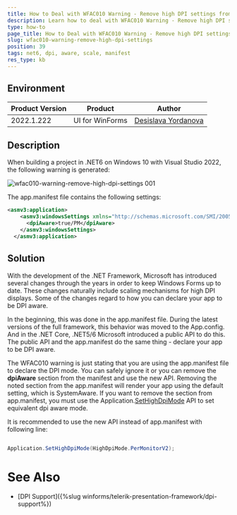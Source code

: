 ```yaml
---
title: How to Deal with WFAC010 Warning - Remove high DPI settings from app.manifest file and configure via Application.SetHighDpiMode API or project property  
description: Learn how to deal with WFAC010 Warning - Remove high DPI settings from app.manifest file and configure via Application.SetHighDpiMode API or project property
type: how-to 
page_title: How to Deal with WFAC010 Warning - Remove high DPI settings from app.manifest file and configure via Application.SetHighDpiMode API or project property
slug: wfac010-warning-remove-high-dpi-settings
position: 39
tags: net6, dpi, aware, scale, manifest
res_type: kb
---
```


## Environment
 
|Product Version|Product|Author|
|----|----|----|
|2022.1.222|UI for WinForms|[Desislava Yordanova](https://www.telerik.com/blogs/author/desislava-yordanova)|


## Description

When building a project in .NET6 on Windows 10 with Visual Studio 2022, the following warning is generated:

![wfac010-warning-remove-high-dpi-settings 001](images/wfac010-warning-remove-high-dpi-settings001.png)

The app.manifest file contains the following settings:

````XML
<asmv3:application>
    <asmv3:windowsSettings xmlns="http://schemas.microsoft.com/SMI/2005/WindowsSettings">
      <dpiAware>true/PM</dpiAware>
    </asmv3:windowsSettings>
  </asmv3:application>

````

## Solution

With the development of the .NET Framework, Microsoft has introduced several changes through the years in order to keep Windows Forms up to date. These changes naturally include scaling mechanisms for high DPI displays. Some of the changes regard to how you can declare your app to be DPI aware. 

In the beginning, this was done in the app.manifest file. During the latest versions of the full framework, this behavior was moved to the App.config. And in the .NET Core, .NET5/6 Microsoft introduced a public API to do this. The public API and the app.manifest do the same thing - declare your app to be DPI aware.

The WFAC010 warning is just stating that you are using the app.manifest file to declare the DPI mode. You can safely ignore it or you can remove the **dpiAware** section from the manifest and use the new API. Removing the noted section from the app.manifest will render your app using the default setting, which is SystemAware. If you want to remove the section from app.manifest, you must use the Application.[SetHighDpiMode](https://docs.microsoft.com/en-us/dotnet/api/system.windows.forms.application.sethighdpimode?view=windowsdesktop-6.0) API to set equivalent dpi aware mode.

It is recommended to use the new API instead of app.manifest with following line:

````C#  
          
Application.SetHighDpiMode(HighDpiMode.PerMonitorV2);

````

# See Also

* [DPI Support]({%slug winforms/telerik-presentation-framework/dpi-support%})
